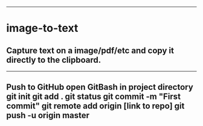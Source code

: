 ----------------------------------------------
# image-to-text
Capture text on a image/pdf/etc and copy it directly to the clipboard.
----------------------------------------------

----------------------------------------------
Push to GitHub
  open GitBash in project directory
  git init
  git add .
  git status
  git commit -m "First commit"
  git remote add origin [link to repo]
  git push -u origin master
------------------------------------------------
